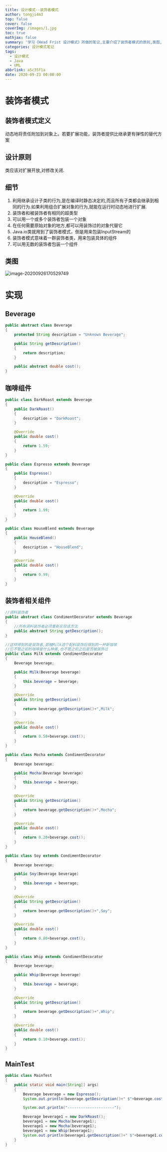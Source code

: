 ```yaml
---
title: 设计模式--装饰者模式
author: tongji4m3
top: false
cover: false
coverImg: /images/1.jpg
toc: true
mathjax: false
summary: '学习《Head Frist 设计模式》所做的笔记,主要介绍了装饰者模式的原则,类图,代码实现。'
categories: 设计模式笔记
tags:
  - 设计模式
  - Java
  - UML
abbrlink: a5c35f1a
date: 2020-09-23 00:00:00
---
```


# 装饰者模式
## 装饰者模式定义

动态地将责任附加到对象上。若要扩展功能，装饰者提供比继承更有弹性的替代方案

## 设计原则

类应该对扩展开放,对修改关闭.

## 细节

1. 利用继承设计子类的行为,是在编译时静态决定的,而且所有子类都会继承到相同的行为.如果利用组合扩展对象的行为,就能在运行时动态地进行扩展.
2. 装饰者和被装饰者有相同的超类型
3. 可以用一个或多个装饰者包装一个对象
4. 在任何需要原始对象的地方,都可以用装饰过的对象代替它
5. Java.io类就用到了装饰者模式，倒是用来包装InputStream的
6. 装饰者模式意味着一群装饰者类，用来包装具体的组件
7. 可以用无数的装饰者包装一个组件

## 类图

![image-20200926170529749](https://tongji4m3.oss-cn-beijing.aliyuncs.com/image-20200926170529749.png)

# 实现

## Beverage

```java
public abstract class Beverage
{
    protected String description = "Unknown Beverage";

    public String getDescription()
    {
        return description;
    }

    public abstract double cost();
}
```

## 咖啡组件

```java
public class DarkRoast extends Beverage
{
    public DarkRoast()
    {
        description = "DarkRoast";
    }

    @Override
    public double cost()
    {
        return 1.59;
    }
}
```

```java
public class Espresso extends Beverage
{
    public Espresso()
    {
        description = "Espresso";
    }

    @Override
    public double cost()
    {
        return 1.99;
    }
}
```

```java
public class HouseBlend extends Beverage
{
    public HouseBlend()
    {
        description = "HouseBlend";
    }

    @Override
    public double cost()
    {
        return 0.99;
    }
}
```

## 装饰者相关组件

```java
//调料装饰者
public abstract class CondimentDecorator extends Beverage
{
    //所有调料装饰者必须重新实现该方法
    public abstract String getDescription();
}
```

```java
//这样得到的是装饰者,即被Milk这个配料装饰后得到的一杯新咖啡
//它不管之前的咖啡是什么种类,也不管之前之后是否被装饰过
public class Milk extends CondimentDecorator
{
    Beverage beverage;

    public Milk(Beverage beverage)
    {
        this.beverage = beverage;
    }

    @Override
    public String getDescription()
    {
        return beverage.getDescription()+",Milk";
    }

    @Override
    public double cost()
    {
        return 0.50+beverage.cost();
    }
}
```

```java
public class Mocha extends CondimentDecorator
{
    Beverage beverage;

    public Mocha(Beverage beverage)
    {
        this.beverage = beverage;
    }

    @Override
    public String getDescription()
    {
        return beverage.getDescription()+",Mocha";
    }

    @Override
    public double cost()
    {
        return 0.20+beverage.cost();
    }
}
```

```java
public class Soy extends CondimentDecorator
{
    Beverage beverage;

    public Soy(Beverage beverage)
    {
        this.beverage = beverage;
    }

    @Override
    public String getDescription()
    {
        return beverage.getDescription()+",Soy";
    }

    @Override
    public double cost()
    {
        return 0.80+beverage.cost();
    }
}
```

```java
public class Whip extends CondimentDecorator
{
    Beverage beverage;

    public Whip(Beverage beverage)
    {
        this.beverage = beverage;
    }

    @Override
    public String getDescription()
    {
        return beverage.getDescription()+",Whip";
    }

    @Override
    public double cost()
    {
        return 0.10+beverage.cost();
    }
}
```

## MainTest

```java
public class MainTest
{
    public static void main(String[] args)
    {
        Beverage beverage = new Espresso();
        System.out.println(beverage.getDescription()+" $"+beverage.cost());

        System.out.println("---------------------");

        Beverage beverage1 = new DarkRoast();
        beverage1 = new Mocha(beverage1);
        beverage1 = new Mocha(beverage1);
        beverage1 = new Whip(beverage1);
        System.out.println(beverage1.getDescription()+" $"+beverage1.cost());
    }
}
```